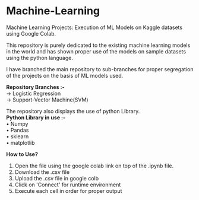 # Machine-Learning
Machine Learning Projects: Execution of ML Models on Kaggle datasets using Google Colab.

This repository is purely dedicated to the existing machine learning models in the world and has shown proper use of the models on sample datasets using the python language. 

I have branched the main repository to sub-branches for proper segregation of the projects on the basis of ML models used.

**Repository Branches :-** <br />
-> Logistic Regression <br />
-> Support-Vector Machine(SVM)<br />

The repository also displays the use of python Library.<br />
**Python Library in use :-** <br />
• Numpy<br />
• Pandas<br />
• sklearn<br />
• matplotlib<br />

**How to Use?** <br />
1. Open the file using the google colab link on top of the .ipynb file. <br />
2. Download the .csv file <br />
3. Upload the .csv file in google colb <br />
4. Click on 'Connect' for runtime environment <br />
5. Execute each cell in order for proper output
